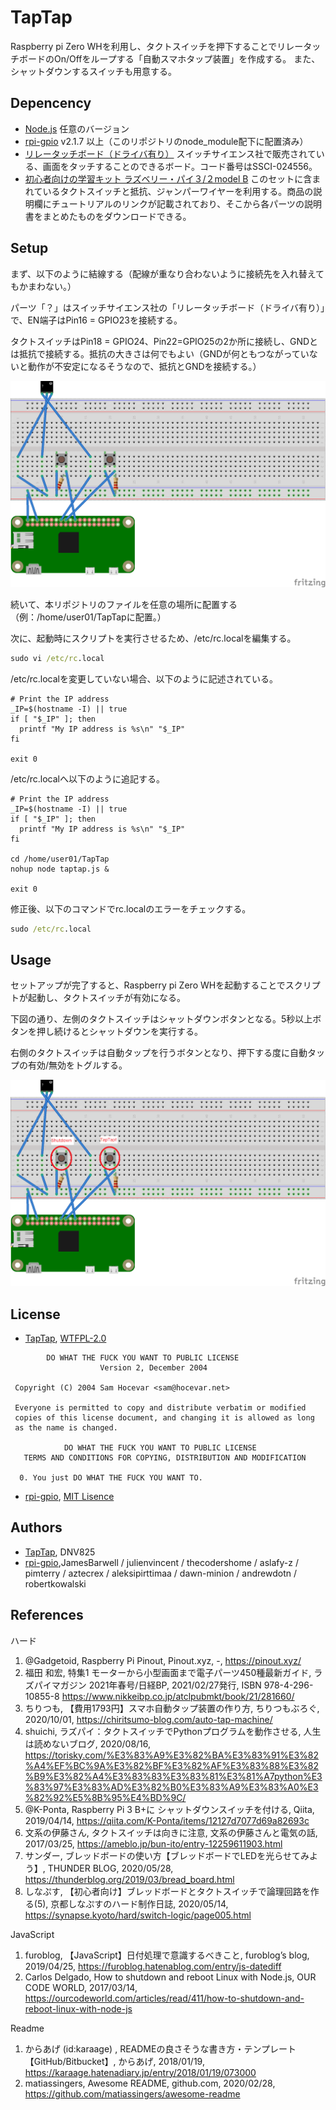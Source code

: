# TapTap

Raspberry pi Zero WHを利用し、タクトスイッチを押下することでリレータッチボードのOn/Offをループする「自動スマホタップ装置」を作成する。
また、シャットダウンするスイッチも用意する。

## Depencency

- [Node.js](https://nodejs.org/en/) 任意のバージョン
- [rpi-gpio](https://www.npmjs.com/package/rpi-gpio) v2.1.7 以上（このリポジトリのnode_module配下に配置済み）
- [リレータッチボード（ドライバ有り）](https://www.switch-science.com/catalog/2455/) スイッチサイエンス社で販売されている、画面をタッチすることのできるボード。コード番号はSSCI-024556。
- [初心者向けの学習キット ラズベリー・パイ３/２model B](https://www.amazon.co.jp/gp/product/B075167Y4D/) このセットに含まれているタクトスイッチと抵抗、ジャンパーワイヤーを利用する。商品の説明欄にチュートリアルのリンクが記載されており、そこから各パーツの説明書をまとめたものをダウンロードできる。

## Setup

まず、以下のように結線する（配線が重なり合わないように接続先を入れ替えてもかまわない。）

パーツ「？」はスイッチサイエンス社の「リレータッチボード（ドライバ有り）」で、EN端子はPin16 = GPIO23を接続する。

タクトスイッチはPin18 = GPIO24、Pin22=GPIO25の2か所に接続し、GNDとは抵抗で接続する。抵抗の大きさは何でもよい（GNDが何ともつながっていないと動作が不安定になるそうなので、抵抗とGNDを接続する。）

![TapTapのハード構成](./README-Setup.png)

続いて、本リポジトリのファイルを任意の場所に配置する（例：/home/user01/TapTapに配置。）

次に、起動時にスクリプトを実行させるため、/etc/rc.localを編集する。

```cmd
sudo vi /etc/rc.local
```

/etc/rc.localを変更していない場合、以下のように記述されている。

```shell
# Print the IP address
_IP=$(hostname -I) || true
if [ "$_IP" ]; then
  printf "My IP address is %s\n" "$_IP"
fi

exit 0
```

/etc/rc.localへ以下のように追記する。

```shell
# Print the IP address
_IP=$(hostname -I) || true
if [ "$_IP" ]; then
  printf "My IP address is %s\n" "$_IP"
fi

cd /home/user01/TapTap
nohup node taptap.js &

exit 0
```

修正後、以下のコマンドでrc.localのエラーをチェックする。

```cmd
sudo /etc/rc.local
```

## Usage

セットアップが完了すると、Raspberry pi Zero WHを起動することでスクリプトが起動し、タクトスイッチが有効になる。

下図の通り、左側のタクトスイッチはシャットダウンボタンとなる。5秒以上ボタンを押し続けるとシャットダウンを実行する。

右側のタクトスイッチは自動タップを行うボタンとなり、押下する度に自動タップの有効/無効をトグルする。

![使い方](./README-Usage.png)

## License

- [TapTap](https://github.com/DNV825/TapTap), [WTFPL-2.0](http://www.wtfpl.net/)

```text
        DO WHAT THE FUCK YOU WANT TO PUBLIC LICENSE 
                    Version 2, December 2004 

 Copyright (C) 2004 Sam Hocevar <sam@hocevar.net> 

 Everyone is permitted to copy and distribute verbatim or modified 
 copies of this license document, and changing it is allowed as long 
 as the name is changed. 

            DO WHAT THE FUCK YOU WANT TO PUBLIC LICENSE 
   TERMS AND CONDITIONS FOR COPYING, DISTRIBUTION AND MODIFICATION 

  0. You just DO WHAT THE FUCK YOU WANT TO.
```

- [rpi-gpio](https://www.npmjs.com/package/rpi-gpio), [MIT Lisence](https://github.com/JamesBarwell/rpi-gpio.js/blob/master/MIT-LICENSE.txt)

## Authors

- [TapTap](https://github.com/DNV825/tTpTap), DNV825
- [rpi-gpio](https://www.npmjs.com/package/rpi-gpio),JamesBarwell / julienvincent / thecodershome / aslafy-z / pimterry / aztecrex / aleksipirttimaa / dawn-minion / andrewdotn / robertkowalski

## References

ハード

1. @Gadgetoid, Raspberry Pi Pinout, Pinout.xyz, -, <https://pinout.xyz/>
1. 福田 和宏, 特集1 モーターから小型画面まで電子パーツ450種最新ガイド, ラズパイマガジン 2021年春号/日経BP, 2021/02/27発行, ISBN 978-4-296-10855-8 <https://www.nikkeibp.co.jp/atclpubmkt/book/21/281660/>
1. ちりつも, 【費用1793円】スマホ自動タップ装置の作り方, ちりつもぶろぐ, 2020/10/01, <https://chiritsumo-blog.com/auto-tap-machine/>
1. shuichi, ラズパイ：タクトスイッチでPythonプログラムを動作させる, 人生は読めないブログ, 2020/08/16, <https://torisky.com/%E3%83%A9%E3%82%BA%E3%83%91%E3%82%A4%EF%BC%9A%E3%82%BF%E3%82%AF%E3%83%88%E3%82%B9%E3%82%A4%E3%83%83%E3%83%81%E3%81%A7python%E3%83%97%E3%83%AD%E3%82%B0%E3%83%A9%E3%83%A0%E3%82%92%E5%8B%95%E4%BD%9C/>
1. @K-Ponta, Raspberry Pi 3 B+に シャットダウンスイッチを付ける, Qiita, 2019/04/14, <https://qiita.com/K-Ponta/items/12127d7077d69a82693c>
1. 文系の伊藤さん, タクトスイッチは向きに注意, 文系の伊藤さんと電気の話, 2017/03/25, <https://ameblo.jp/bun-ito/entry-12259611903.html>
1. サンダー, ブレッドボードの使い方【ブレッドボードでLEDを光らせてみよう】, THUNDER BLOG, 2020/05/28, <https://thunderblog.org/2019/03/bread_board.html>
1. しなぷす, 【初心者向け】ブレッドボードとタクトスイッチで論理回路を作る(5), 京都しなぷすのハード制作日誌, 2020/05/14, <https://synapse.kyoto/hard/switch-logic/page005.html>

JavaScript

1. furoblog, 【JavaScript】日付処理で意識するべきこと, furoblog’s blog, 2019/04/25, <https://furoblog.hatenablog.com/entry/js-datediff>
1. Carlos Delgado, How to shutdown and reboot Linux with Node.js, OUR CODE WORLD, 2017/03/14, <https://ourcodeworld.com/articles/read/411/how-to-shutdown-and-reboot-linux-with-node-js>

Readme

1. からあげ (id:karaage) , READMEの良さそうな書き方・テンプレート【GitHub/Bitbucket】, からあげ, 2018/01/19, <https://karaage.hatenadiary.jp/entry/2018/01/19/073000>
1. matiassingers, Awesome README, github.com, 2020/02/28, <https://github.com/matiassingers/awesome-readme>

